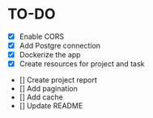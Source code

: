 # TO-DO

- [x] Enable CORS
- [x] Add Postgre connection
- [x] Dockerize the app
- [x] Create resources for project and task
- [] Create project report
- [] Add pagination
- [] Add cache
- [] Update README
